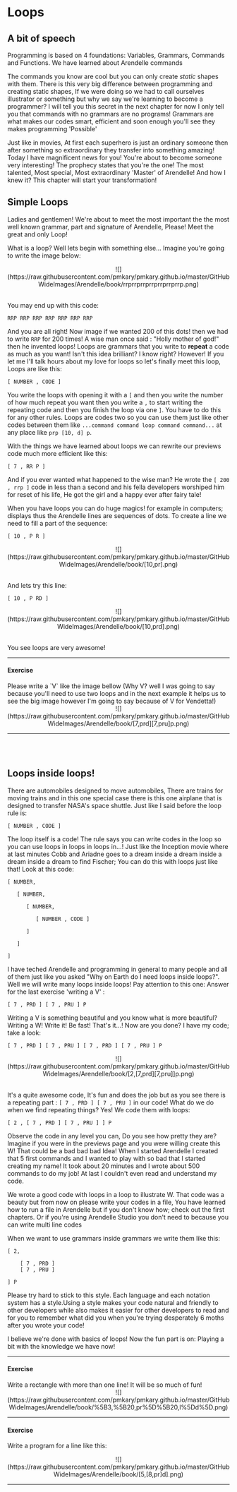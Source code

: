
<!-- Copyright 2014 Pouya Kary k@arendelle.org -->

# Loops

## A bit of speech

Programming is based on 4 foundations: Variables, Grammars, Commands and Functions. We have learned about Arendelle commands

The commands you know are cool but you can only create *static* shapes with them. There is this very big difference between programming and creating static shapes, If we were doing so we had to call ourselves illustrator or something but why we say we're learning to become a programmer? I will tell you this secret in the next chapter for now I only tell you that commands with no grammars are no programs! Grammars are what makes our codes smart, efficient and soon enough you'll see they makes programming 'Possible'<br>

Just like in movies, At first each superhero is just an ordinary someone then after something so extraordinary they transfer into something amazing! Today I have magnificent news for you! You're about to become someone very interesting! The prophecy states that you're the one! The most talented, Most special, Most extraordinary 'Master' of Arendelle! And how I knew it? This chapter will start your transformation!


## Simple Loops

Ladies and gentlemen! We're about to meet the most important the the most well known grammar, part and signature of Arendelle, Please! Meet the great and only Loop!<br>

What is a loop? Well lets begin with something else... Imagine you're going to write the image below:

<center>
	![](https://raw.githubusercontent.com/pmkary/pmkary.github.io/master/GitHubWideImages/Arendelle/book/rrprrprrprrprrprrprrp.png)
</center>
<br>

You may end up with this code:

```
RRP RRP RRP RRP RRP RRP RRP
```

And you are all right! Now image if we wanted 200 of this dots! then we had to write `RRP` for 200 times! A wise man once said : "Holly mother of god!" then he invented loops! Loops are grammars that you write to **repeat** a code as much as you want! Isn't this idea brilliant? I know right? However! If you let me I'll talk hours about my love for loops so let's finally meet this loop, Loops are like this:

```
[ NUMBER , CODE ]
```

You write the loops with opening it with a `[` and then you write the number of how much repeat you want then you write a `,` to start writing the repeating code and then you finish the loop via one `]`. You have to do this for any other rules. Loops are codes two so you can use them just like other codes between them like `...command command loop command command...` at any place like `prp [10, d] p`.<br>

With the things we have learned about loops we can rewrite our previews code much more efficient like this:

```
[ 7 , RR P ]
```

And if you ever wanted what happened to the wise man? He wrote the `[ 200 , rrp ]` code in less than a second and his fella developers worshiped him for reset of his life, He got the girl and a happy ever after fairy tale!<br>

When you have loops you can do huge magics! for example in computers; displays thus the Arendelle lines are sequences of dots. To create a line we need to fill a part of the sequence:

```
[ 10 , P R ]
```

<center>
	![](https://raw.githubusercontent.com/pmkary/pmkary.github.io/master/GitHubWideImages/Arendelle/book/[10,pr].png)
</center>
<br>

And lets try this line:


```
[ 10 , P RD ]
```

<center>
	![](https://raw.githubusercontent.com/pmkary/pmkary.github.io/master/GitHubWideImages/Arendelle/book/[10,prd].png)
</center>
<br>

You see loops are very awesome!

<hr><h4>Exercise</h4>
Please write a `V` like the image bellow (Why V? well I was going to say because you'll need to use two loops and in the next example it helps us to see the big image however I'm going to say because of V for Vendetta!)

<center>
	![](https://raw.githubusercontent.com/pmkary/pmkary.github.io/master/GitHubWideImages/Arendelle/book/[7,prd][7,pru]p.png)
</center>

---

<br><br>

## Loops inside loops!
There are automobiles designed to move automobiles, There are trains for moving trains and in this one special case there is this one airplane that is designed to transfer NASA's space shuttle. Just like I said before the loop rule is:

```
[ NUMBER , CODE ]
```

The loop itself is a code! The rule says you can write codes in the loop so you can use loops in loops in loops in...! Just like the Inception movie where at last minutes Cobb and Ariadne goes to a dream inside a dream inside a dream inside a dream to find Fischer; You can do this with loops just like that! Look at this code:

```
[ NUMBER,

   [ NUMBER,

      [ NUMBER,

         [ NUMBER , CODE ]

      ]

   ]

]
```

I have teched Arendelle and programming in general to many people and all of them just like you asked "Why on Earth do I need loops inside loops?". Well we will write many loops inside loops! Pay attention to this one: Answer for the last exercise 'writing a V' :

```
[ 7 , PRD ] [ 7 , PRU ] P
```

Writing a V is something beautiful and you know what is more beautiful? Writing a W! Write it! Be fast! That's it...! Now are you done? I have my code; take a look:

```
[ 7 , PRD ] [ 7 , PRU ] [ 7 , PRD ] [ 7 , PRU ] P
```

<center>
	![](https://raw.githubusercontent.com/pmkary/pmkary.github.io/master/GitHubWideImages/Arendelle/book/[2,[7,prd][7,pru]]p.png)
</center>
<br>

It's a quite awesome code, It's fun and does the job but as you see there is a repeating part : `[ 7 , PRD ] [ 7 , PRU ]` in our code! What do we do when we find repeating things? Yes! We code them with loops:

```
[ 2 , [ 7 , PRD ] [ 7 , PRU ] ] P
```

Observe the code in any level you can, Do you see how pretty they are? Imagine if you were in the previews page and you were willing create this W! That could be a bad bad bad Idea! When I started Arendelle I created that 5 first commands and I wanted to play with so bad that I started creating my name! It took about 20 minutes and I wrote about 500 commands to do my job! At last I couldn't even read and understand my code.<br>

We wrote a good code with loops in a loop to illustrate W. That code was a beauty but from now on please write your codes in a file, You have learned how to run a file in Arendelle but if you don't know how; check out the first chapters. Or if you're using Arendelle Studio you don't need to because you can write multi line codes<br>

When we want to use grammars inside grammars we write them like this:

```
[ 2,

	[ 7 , PRD ]
	[ 7 , PRU ]

] P
```

Please try hard to stick to this style. Each language and each notation system has a style.Using a style makes your code natural and friendly to other developers while also makes it easier for other developers to read and for you to remember what did you when you're trying desperately 6 moths after you wrote your code!<br>

I believe we're done with basics of loops! Now the fun part is on: Playing a bit with the knowledge we have now!<br>

<hr><h4>Exercise</h4>
Write a rectangle with more than one line! It will be so much of fun!

<center>
	![](https://raw.githubusercontent.com/pmkary/pmkary.github.io/master/GitHubWideImages/Arendelle/book/%5B3,%5B20,pr%5D%5B20,l%5Dd%5D.png)
</center>

---

#### Exercise
Write a program for a line like this:

<center>
	![](https://raw.githubusercontent.com/pmkary/pmkary.github.io/master/GitHubWideImages/Arendelle/book/[5,[8,pr]d].png)
</center>

---

<!-- Copyright 2014 Pouya Kary k@arendelle.org -->
